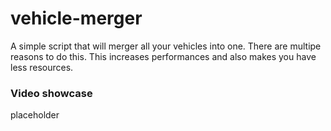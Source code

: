 # vehicle-merger
A simple script that will merger all your vehicles into one. There are multipe reasons to do this. This increases performances and also makes you have less resources.

### Video showcase
placeholder
